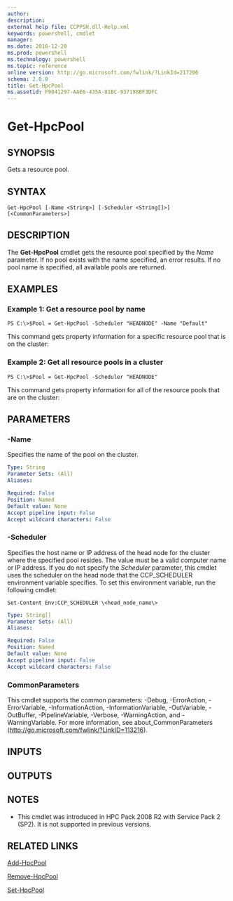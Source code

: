 ```yaml
---
author:
description:
external help file: CCPPSH.dll-Help.xml
keywords: powershell, cmdlet
manager:
ms.date: 2016-12-20
ms.prod: powershell
ms.technology: powershell
ms.topic: reference
online version: http://go.microsoft.com/fwlink/?LinkId=217206
schema: 2.0.0
title: Get-HpcPool
ms.assetid: F9041297-AAE6-435A-81BC-937198BF3DFC
---
```


# Get-HpcPool

## SYNOPSIS
Gets a resource pool.

## SYNTAX

```
Get-HpcPool [-Name <String>] [-Scheduler <String[]>] [<CommonParameters>]
```

## DESCRIPTION
The **Get-HpcPool** cmdlet gets the resource pool specified by the *Name* parameter.
If no pool exists with the name specified, an error results.
If no pool name is specified, all available pools are returned.

## EXAMPLES

### Example 1: Get a resource pool by name
```
PS C:\>$Pool = Get-HpcPool -Scheduler "HEADNODE" -Name "Default"
```

This command gets property information for a specific resource pool that is on the cluster:

### Example 2: Get all resource pools in a cluster
```
PS C:\>$Pool = Get-HpcPool -Scheduler "HEADNODE"
```

This command gets property information for all of the resource pools that are on the cluster:

## PARAMETERS

### -Name
Specifies the name of the pool on the cluster.

```yaml
Type: String
Parameter Sets: (All)
Aliases:

Required: False
Position: Named
Default value: None
Accept pipeline input: False
Accept wildcard characters: False
```

### -Scheduler
Specifies the host name or IP address of the head node for the cluster where the specified pool resides.
The value must be a valid computer name or IP address.
If you do not specify the *Scheduler* parameter, this cmdlet uses the scheduler on the head node that the CCP_SCHEDULER environment variable specifies.
To set this environment variable, run the following cmdlet:

`Set-Content Env:CCP_SCHEDULER \<head_node_name\>`

```yaml
Type: String[]
Parameter Sets: (All)
Aliases:

Required: False
Position: Named
Default value: None
Accept pipeline input: False
Accept wildcard characters: False
```

### CommonParameters
This cmdlet supports the common parameters: -Debug, -ErrorAction, -ErrorVariable, -InformationAction, -InformationVariable, -OutVariable, -OutBuffer, -PipelineVariable, -Verbose, -WarningAction, and -WarningVariable. For more information, see about_CommonParameters (http://go.microsoft.com/fwlink/?LinkID=113216).

## INPUTS

## OUTPUTS

## NOTES
* This cmdlet was introduced in HPC Pack 2008 R2 with Service Pack 2 (SP2). It is not supported in previous versions.

## RELATED LINKS

[Add-HpcPool](./Add-HpcPool.md)

[Remove-HpcPool](./Remove-HpcPool.md)

[Set-HpcPool](./Set-HpcPool.md)

